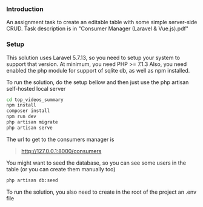 ### Introduction

An assignment task to create an editable table with some simple server-side CRUD. 
Task description is in "Consumer Manager (Laravel & Vue.js).pdf" 

### Setup

This solution uses Laravel 5.7.13, so you need to setup your system to support that version. At minimum, you need PHP >= 7.1.3
Also, you need enabled the php module for support of sqlite db, as well as npm installed.


To run the solution, do the setup bellow and then just use the php artisan self-hosted local server

```bash
cd top_videos_summary
npm install
composer install
npm run dev
php artisan migrate
php artisan serve
```

The url to get to the consumers manager is

> http://127.0.0.1:8000/consumers

You might want to seed the database, so you can see some users in the table (or you can create them manually too)

```bash
php artisan db:seed

```

To run the solution, you also need to create in the root of the project an .env file
